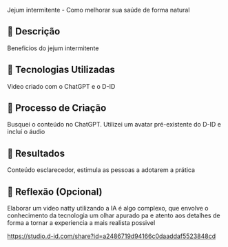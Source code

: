 Jejum intermitente - Como melhorar sua saúde de forma natural 

## 📒 Descrição 
Beneficios do jejum intermitente 

## 🤖 Tecnologias Utilizadas
Video criado com o ChatGPT e o D-ID

## 🧐 Processo de Criação
Busquei o conteúdo no ChatGPT. Utilizei um avatar pré-existente do D-ID e incluí o áudio

## 🚀 Resultados
Conteúdo esclarecedor, estimula as pessoas a adotarem a prática 

## 💭 Reflexão (Opcional)
Elaborar um video natty utilizando a IA é algo complexo, que envolve o conhecimento da tecnologia um olhar apurado pa
e atento aos detalhes de forma a tornar a experiencia a mais realista possivel

https://studio.d-id.com/share?id=a2486719d94166c0daaddaf5523848cd
